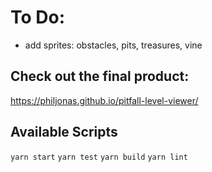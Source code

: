 # To Do:
-  add sprites: obstacles, pits, treasures, vine

## Check out the final product:
https://philjonas.github.io/pitfall-level-viewer/

## Available Scripts
`yarn start` `yarn test` `yarn build` `yarn lint`